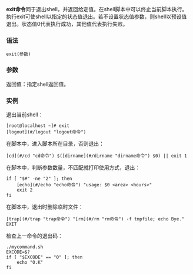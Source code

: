 **exit命令**同于退出shell，并返回给定值。在shell脚本中可以终止当前脚本执行。执行exit可使shell以指定的状态值退出。若不设置状态值参数，则shell以预设值退出。状态值0代表执行成功，其他值代表执行失败。

### 语法  

```
exit(参数)
```

### 参数  

返回值：指定shell返回值。

### 实例  

退出当前shell：

```
[root@localhost ~]# exit
[logout](#/logout "logout命令")
```

在脚本中，进入脚本所在目录，否则退出：

```
[cd](#/cd "cd命令") $([dirname](#/dirname "dirname命令") $0) || exit 1
```

在脚本中，判断参数数量，不匹配就打印使用方式，退出：

```
if [ "$#" -ne "2" ]; then
    [echo](#/echo "echo命令") "usage: $0 <area> <hours>"
    exit 2
fi
```

在脚本中，退出时删除临时文件：

```
[trap](#/trap "trap命令") "[rm](#/rm "rm命令") -f tmpfile; echo Bye." EXIT
```

检查上一命令的退出码：

```
./mycommand.sh
EXCODE=$?
if [ "$EXCODE" == "0" ]; then
    echo "O.K"
fi
```